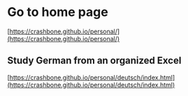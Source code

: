 # Go to home page
[https://crashbone.github.io/personal/](https://crashbone.github.io/personal/)

## Study German from an organized Excel

[https://crashbone.github.io/personal/deutsch/index.html](https://crashbone.github.io/personal/deutsch/index.html)
